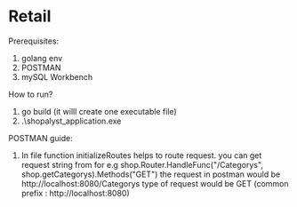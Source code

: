 # Retail
Prerequisites:
  1. golang env
  2. POSTMAN
  3. mySQL Workbench 

How to run?
  1. go build (it willl create one executable file)
  2. .\shopalyst_application.exe
  
POSTMAN guide:
  1. In file function initializeRoutes helps to route request. 
     you can get request string from 
     for e.g shop.Router.HandleFunc("/Categorys", shop.getCategorys).Methods("GET")
     the request in postman would be http://localhost:8080/Categorys type of request would be GET (common prefix : http://localhost:8080)
